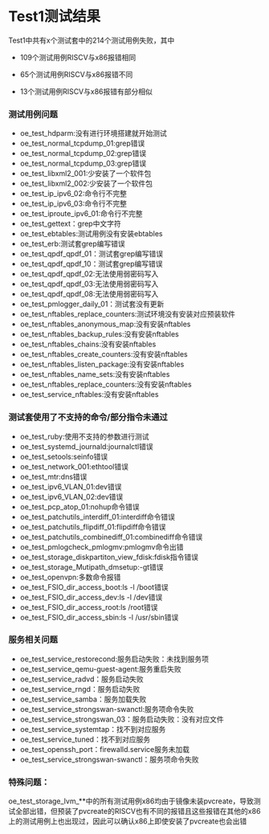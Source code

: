 # Test1测试结果

Test1中共有x个测试套中的214个测试用例失败，其中

- 109个测试用例RISCV与x86报错相同

- 65个测试用例RISCV与x86报错不同

- 13个测试用例RISCV与x86报错有部分相似

  



### 测试用例问题

- oe_test_hdparm:没有进行环境搭建就开始测试
- oe_test_normal_tcpdump_01:grep错误
- oe_test_normal_tcpdump_02:grep错误
- oe_test_normal_tcpdump_03:grep错误
- oe_test_libxml2_001:少安装了一个软件包
- oe_test_libxml2_002:少安装了一个软件包
- oe_test_ip_ipv6_02:命令行不完整
- oe_test_ip_ipv6_03:命令行不完整
- oe_test_iproute_ipv6_01:命令行不完整
- oe_test_gettext：grep中文字符
- oe_test_ebtables:测试用例没有安装ebtables
- oe_test_erb:测试套grep编写错误
- oe_test_qpdf_qpdf_01：测试套grep编写错误
- oe_test_qpdf_qpdf_10：测试套grep编写错误
- oe_test_qpdf_qpdf_02:无法使用弱密码写入
- oe_test_qpdf_qpdf_03:无法使用弱密码写入
- oe_test_qpdf_qpdf_08:无法使用弱密码写入
- oe_test_pmlogger_daily_01：测试套没有更新
- oe_test_nftables_replace_counters:测试环境没有安装对应预装软件
- oe_test_nftables_anonymous_map:没有安装nftables
- oe_test_nftables_backup_rules:没有安装nftables
- oe_test_nftables_chains:没有安装nftables
- oe_test_nftables_create_counters:没有安装nftables
- oe_test_nftables_listen_package:没有安装nftables
- oe_test_nftables_name_sets:没有安装nftables
- oe_test_nftables_replace_counters:没有安装nftables
- oe_test_service_nftables:没有安装nftables



### 测试套使用了不支持的命令/部分指令未通过

- oe_test_ruby:使用不支持的参数进行测试
- oe_test_systemd_journald:journalctl错误
- oe_test_setools:seinfo错误
- oe_test_network_001:ethtool错误
- oe_test_mtr:dns错误
- oe_test_ipv6_VLAN_01:dev错误
- oe_test_ipv6_VLAN_02:dev错误
- oe_test_pcp_atop_01:nohup命令错误
- oe_test_patchutils_interdiff_01:interdiff命令错误
- oe_test_patchutils_flipdiff_01:flipdiff命令错误
- oe_test_patchutils_combinediff_01:combinediff命令错误
- oe_test_pmlogcheck_pmlogmv:pmlogmv命令出错
- oe_test_storage_diskpartiton_view_fdisk:fdisk指令错误
- oe_test_storage_Mutipath_dmsetup:-gt错误
- oe_test_openvpn:多数命令报错
- oe_test_FSIO_dir_access_boot:ls -l /boot错误
- oe_test_FSIO_dir_access_dev:ls -l /dev错误
- oe_test_FSIO_dir_access_root:ls /root错误
- oe_test_FSIO_dir_access_sbin:ls -l /usr/sbin错误

### 服务相关问题

- oe_test_service_restorecond:服务启动失败：未找到服务项
- oe_test_service_qemu-guest-agent:服务重启失败
- oe_test_service_radvd：服务启动失败
- oe_test_service_rngd：服务启动失败
- oe_test_service_samba：服务加载失败
- oe_test_service_strongswan-swanctl:服务项命令失败
- oe_test_service_strongswan_03：服务启动失败：没有对应文件
- oe_test_service_systemtap：找不到对应服务
- oe_test_service_tuned：找不到对应服务
- oe_test_openssh_port：firewalld.service服务未加载
- oe_test_service_strongswan-swanctl：服务项命令失败

### 特殊问题：

oe_test_storage_lvm_**中的所有测试用例x86均由于镜像未装pvcreate，导致测试全部出错，但预装了pvcreate的RISCV也有不同的报错且这些报错在其他的x86上的测试用例上也出现过，因此可以确认x86上即使安装了pvcreate也会出错

### 